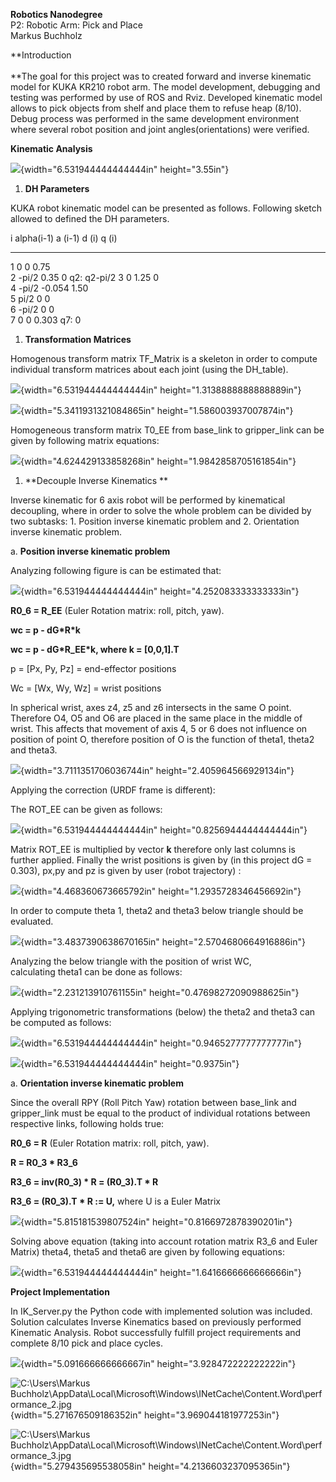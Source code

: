 **Robotics Nanodegree**\
P2: Robotic Arm: Pick and Place\
Markus Buchholz

**Introduction\
\
**The goal for this project was to created forward and inverse kinematic
model for KUKA KR210 robot arm. The model development, debugging and
testing was performed by use of ROS and Rviz. Developed kinematic model
allows to pick objects from shelf and place them to refuse heap (8/10).
Debug process was performed in the same development environment where
several robot position and joint angles(orientations) were verified.

**Kinematic Analysis**

![](media/image1.png){width="6.531944444444444in" height="3.55in"}

1.  **DH Parameters**

KUKA robot kinematic model can be presented as follows. Following sketch
allowed to defined the DH parameters.

  i   alpha(i-1)   a (i-1)   d (i)   q (i)
  --- ------------ --------- ------- -------------
  1   0            0         0.75    
  2   -pi/2        0.35      0       q2: q2-pi/2
  3   0            1.25      0       
  4   -pi/2        -0.054    1.50    
  5   pi/2         0         0       
  6   -pi/2        0         0       
  7   0            0         0.303   q7: 0

1.  **Transformation Matrices**

Homogenous transform matrix TF\_Matrix is a skeleton in order to compute
individual transform matrices about each joint (using the DH\_table).

![](media/image2.png){width="6.531944444444444in"
height="1.3138888888888889in"}

![](media/image3.png){width="5.3411931321084865in"
height="1.586003937007874in"}

Homogeneous transform matrix T0\_EE from base\_link to gripper\_link can
be given by following matrix equations:

![](media/image4.png){width="4.624429133858268in"
height="1.9842858705161854in"}

1.  **Decouple Inverse Kinematics **

Inverse kinematic for 6 axis robot will be performed by kinematical
decoupling, where in order to solve the whole problem can be divided by
two subtasks: 1. Position inverse kinematic problem and 2. Orientation
inverse kinematic problem.

a.  **Position inverse kinematic problem**

Analyzing following figure is can be estimated that:

![](media/image5.png){width="6.531944444444444in"
height="4.252083333333333in"}

**R0\_6 = R\_EE** (Euler Rotation matrix: roll, pitch, yaw).

**wc = p - dG\*R\*k**

**wc = p - dG\*R\_EE\*k, where k = \[0,0,1\].T**

p = \[Px, Py, Pz\] = end-effector positions

Wc = \[Wx, Wy, Wz\] = wrist positions

In spherical wrist, axes z4, z5 and z6 intersects in the same O point.
Therefore O4, O5 and O6 are placed in the same place in the middle of
wrist. This affects that movement of axis 4, 5 or 6 does not influence
on position of point O, therefore position of O is the function of
theta1, theta2 and theta3.

![](media/image6.png){width="3.7111351706036744in"
height="2.405964566929134in"}

Applying the correction (URDF frame is different):

The ROT\_EE can be given as follows:

![](media/image7.png){width="6.531944444444444in"
height="0.8256944444444444in"}

Matrix ROT\_EE is multiplied by vector **k** therefore only last columns
is further applied. Finally the wrist positions is given by (in this
project dG = 0.303), px,py and pz is given by user (robot trajectory) :

![](media/image8.png){width="4.468360673665792in"
height="1.2935728346456692in"}

In order to compute theta 1, theta2 and theta3 below triangle should be
evaluated.

![](media/image9.png){width="3.4837390638670165in"
height="2.5704680664916886in"}

Analyzing the below triangle with the position of wrist WC,
calculating theta1 can be done as follows:

![](media/image10.png){width="2.231213910761155in"
height="0.47698272090988625in"}

Applying trigonometric transformations (below) the theta2 and theta3 can
be computed as follows:

![](media/image11.png){width="6.531944444444444in"
height="0.9465277777777777in"}

![](media/image12.png){width="6.531944444444444in" height="0.9375in"}

a.  **Orientation inverse kinematic problem**

Since the overall RPY (Roll Pitch Yaw) rotation between base\_link and
gripper\_link must be equal to the product of individual rotations
between respective links, following holds true:

**R0\_6 = R** (Euler Rotation matrix: roll, pitch, yaw).

**R = R0\_3 \* R3\_6**

**R3\_6 = inv(R0\_3) \* R = (R0\_3).T \* R**

**R3\_6 = (R0\_3).T \* R := U,** where U is a Euler Matrix

![](media/image13.png){width="5.815181539807524in"
height="0.8166972878390201in"}

Solving above equation (taking into account rotation matrix R3\_6 and
Euler Matrix) theta4, theta5 and theta6 are given by following
equations:

![](media/image14.png){width="6.531944444444444in"
height="1.6416666666666666in"}

**Project Implementation**

In IK\_Server.py the Python code with implemented solution was included.
Solution calculates Inverse Kinematics based on previously performed
Kinematic Analysis. Robot successfully fulfill project requirements and
complete 8/10 pick and place cycles.

![](media/image15.jpeg){width="5.091666666666667in"
height="3.928472222222222in"}

![C:\\Users\\Markus
Buchholz\\AppData\\Local\\Microsoft\\Windows\\INetCache\\Content.Word\\performance\_2.jpg](media/image16.jpeg){width="5.271676509186352in"
height="3.969044181977253in"}

![C:\\Users\\Markus
Buchholz\\AppData\\Local\\Microsoft\\Windows\\INetCache\\Content.Word\\performance\_3.jpg](media/image17.jpeg){width="5.279435695538058in"
height="4.2136603237095365in"}
